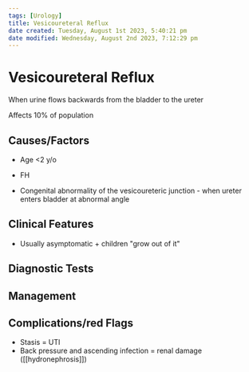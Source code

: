 ```yaml
---
tags: [Urology]
title: Vesicoureteral Reflux
date created: Tuesday, August 1st 2023, 5:40:21 pm
date modified: Wednesday, August 2nd 2023, 7:12:29 pm
---
```



# Vesicoureteral Reflux

When urine flows backwards from the bladder to the ureter

Affects 10% of population

## Causes/Factors

- Age <2 y/o
- FH

- Congenital abnormality of the vesicoureteric junction - when ureter enters bladder at abnormal angle

## Clinical Features

- Usually asymptomatic + children "grow out of it"

## Diagnostic Tests

## Management

## Complications/red Flags

- Stasis = UTI
- Back pressure and ascending infection = renal damage ([[hydronephrosis]])
